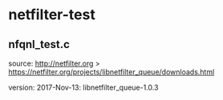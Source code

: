 # netfilter-test
## nfqnl_test.c
source: http://netfilter.org > https://netfilter.org/projects/libnetfilter_queue/downloads.html

version: 2017-Nov-13: libnetfilter_queue-1.0.3
